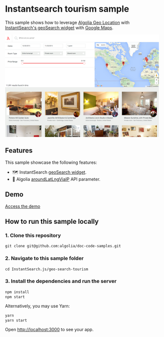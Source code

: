# Instantsearch tourism sample

This sample shows how to leverage [Algolia Geo Location](https://www.algolia.com/doc/guides/managing-results/refine-results/geolocation/) with [InstantSearch's geoSearch widget](https://www.algolia.com/doc/api-reference/widgets/geo-search/js/#widget-param-googlereference) with [Google Maps](https://developers.google.com/maps).

<p align="center"><img src="capture.png?raw=true" alt="A capture of the Algolia InstantSearch tourism demo" /></p>

## Features

This sample showcase the following features:

- 🗺️ InstantSearch [geoSearch widget](https://www.algolia.com/doc/api-reference/widgets/geo-search/js/#widget-param-googlereference).
- 📍 Algolia [aroundLatLngViaIP](https://www.algolia.com/doc/api-reference/api-parameters/aroundLatLngViaIP/) API parameter.

## Demo

[Access the demo](https://codesandbox.io/s/github/algolia/doc-code-samples/tree/master/InstantSearch.js/geo-search-tourism)

## How to run this sample locally

### 1. Clone this repository

```
git clone git@github.com:algolia/doc-code-samples.git
```

### 2. Navigate to this sample folder

```
cd InstantSearch.js/geo-search-tourism
```

### 3. Install the dependencies and run the server

```
npm install
npm start
```

Alternatively, you may use Yarn:

```
yarn
yarn start
```

Open <http://localhost:3000> to see your app.
